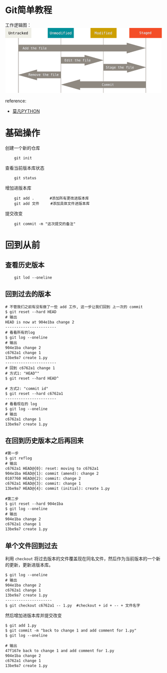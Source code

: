 # Git简单教程

工作逻辑图：
![逻辑图](./workflow.png)

reference:
* [莫凡PYTHON]("https://mofanpy.com/tutorials/others/git")

# 基础操作

创建一个新的仓库

```
    git init
```

查看当前版本库状态

```
    git status
```

增加进版本库

```
    git add .       #添加所有更改进版本库
    git add 文件     #添加具体文件进版本库
```

提交改变

```
    git commit -m "这次提交的备注"
```

# 回到从前

## 查看历史版本

```
    git lod --oneline
```

## 回到过去的版本

```
# 不管我们之前有没有做了一些 add 工作, 这一步让我们回到 上一次的 commit
$ git reset --hard HEAD    
# 输出
HEAD is now at 904e1ba change 2
-----------------------
# 看看所有的log
$ git log --oneline
# 输出
904e1ba change 2
c6762a1 change 1
13be9a7 create 1.py
-----------------------
# 回到 c6762a1 change 1
# 方式1: "HEAD^"
$ git reset --hard HEAD^  

# 方式2: "commit id"
$ git reset --hard c6762a1
-----------------------
# 看看现在的 log
$ git log --oneline
# 输出
c6762a1 change 1
13be9a7 create 1.py
```

## 在回到历史版本之后再回来

```
#第一步
$ git reflog
# 输出
c6762a1 HEAD@{0}: reset: moving to c6762a1
904e1ba HEAD@{1}: commit (amend): change 2
0107760 HEAD@{2}: commit: change 2
c6762a1 HEAD@{3}: commit: change 1
13be9a7 HEAD@{4}: commit (initial): create 1.py

#第二步
$ git reset --hard 904e1ba
$ git log --oneline
# 输出
904e1ba change 2
c6762a1 change 1
13be9a7 create 1.py
```

## 单个文件回到过去

利用 ```checkout``` 将过去版本的文件覆盖现在同名文件，然后作为当前版本的一个新的更新，更新进版本库。

```
$ git log --oneline
# 输出
904e1ba change 2
c6762a1 change 1
13be9a7 create 1.py
---------------------
$ git checkout c6762a1 -- 1.py  #checkout + id + -- + 文件名字
```

然后增加进版本库并提交改变

```
$ git add 1.py
$ git commit -m "back to change 1 and add comment for 1.py"
$ git log --oneline

# 输出
47f167e back to change 1 and add comment for 1.py
904e1ba change 2
c6762a1 change 1
13be9a7 create 1.py
```